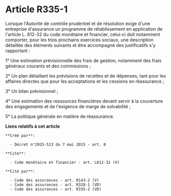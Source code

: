# Article R335-1

Lorsque l'Autorité de contrôle prudentiel et de résolution exige d'une entreprise d'assurance un programme de rétablissement
en application de l'article L. 612-32 du code monétaire et financier, celui-ci doit notamment comporter, pour les trois
prochains exercices sociaux, une description détaillée des éléments suivants et être accompagné des justificatifs s'y
rapportant : 

1° Une estimation prévisionnelle des frais de gestion, notamment des frais généraux courants et des commissions ; 

2° Un plan détaillant les prévisions de recettes et de dépenses, tant pour les affaires directes que pour les acceptations et
les cessions en réassurance ; 

3° Un bilan prévisionnel ; 

4° Une estimation des ressources financières devant servir à la couverture des engagements et de l'exigence de marge de
solvabilité ; 

5° La politique générale en matière de réassurance.

**Liens relatifs à cet article**

	**Créé par**:

	  - Décret n°2015-513 du 7 mai 2015 - art. 8

	**Cite**:

	  - Code monétaire et financier - art. L612-32 (V)

	**Cité par**:

	  - Code des assurances - art. R143-2 (V)
	  - Code des assurances - art. R328-1 (VD)
	  - Code des assurances - art. R335-2 (VD)
